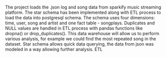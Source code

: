 The project loads the .json log and song data from sparkify music streaming platform.
The star schema has been implemented along with ETL process to load the data into postgresql schema.
The schema uses four dimensions: time, user, song and artist and one fact table - songplays.
Duplicates and NULL values are handled in ETL process with pandas functions like dropna() or drop_duplicates(). 
This data warehouse will allow us to perform various analysis, for example we could find the most repeated song in the dataset.
Star schema allows quick data querying, the data from json was modeled in a way allowing further analysis. ETL
